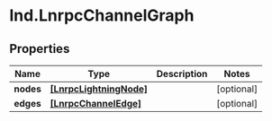 # lnd.LnrpcChannelGraph

## Properties

Name | Type | Description | Notes
------------ | ------------- | ------------- | -------------
**nodes** | [**[LnrpcLightningNode]**](LnrpcLightningNode.md) |  | [optional] 
**edges** | [**[LnrpcChannelEdge]**](LnrpcChannelEdge.md) |  | [optional] 


